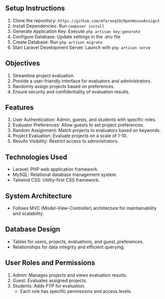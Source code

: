 ## Setup Instructions

1. Clone the repository: `https://github.com/mfarooq19/OpenHouseAssign3`
2. Install Dependencies: Run `composer install`
3. Generate Application Key: Execute `php artisan key:generate`
4. Configure Database: Update settings in the .env file
5. Create Database: Run `php artisan migrate`
6. Start Laravel Development Server: Launch with `php artisan serve`

## Objectives

1. Streamline project evaluation.
2. Provide a user-friendly interface for evaluators and administrators.
3. Randomly assign projects based on preferences.
4. Ensure security and confidentiality of evaluation results.

## Features

1. User Authentication: Admin, guests, and students with specific roles.
2. Evaluator Preferences: Allow guests to set project preferences.
3. Random Assignment: Match projects to evaluators based on keywords.
4. Project Evaluation: Evaluate projects on a scale of 1-10.
5. Results Visibility: Restrict access to administrators.

## Technologies Used

- Laravel: PHP web application framework.
- MySQL: Relational database management system.
- Tailwind CSS: Utility-first CSS framework.

## System Architecture

- Follows MVC (Model-View-Controller) architecture for maintainability and scalability.

## Database Design

- Tables for users, projects, evaluations, and guest_preferences.
- Relationships for data integrity and efficient querying.

## User Roles and Permissions

1. Admin: Manages projects and views evaluation results.
2. Guest: Evaluates assigned projects.
3. Students: Adds FYP for evaluation.
   - Each role has specific permissions and access levels.
